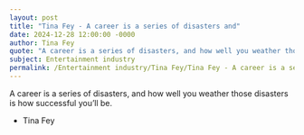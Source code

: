 ```yaml
---
layout: post
title: "Tina Fey - A career is a series of disasters and"
date: 2024-12-28 12:00:00 -0000
author: Tina Fey
quote: "A career is a series of disasters, and how well you weather those disasters is how successful you’ll be."
subject: Entertainment industry
permalink: /Entertainment industry/Tina Fey/Tina Fey - A career is a series of disasters and
---
```


A career is a series of disasters, and how well you weather those disasters is how successful you’ll be.

- Tina Fey
